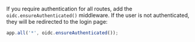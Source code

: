 If you require authentication for all routes, add the `oidc.ensureAuthenticated()` middleware. If the user is not authenticated, they will be redirected to the login page:

```js
app.all('*', oidc.ensureAuthenticated());
```
